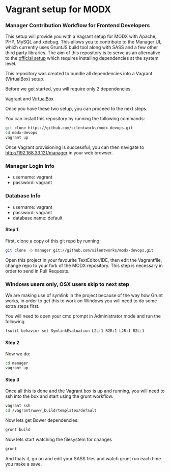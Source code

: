 # Vagrant setup for MODX

### Manager Contribution Workflow for Frontend Developers

This setup will provide you with a Vagrant setup for MODX with Apache, PHP, MySQL and xdebug. This allows you to contribute to the Manager UI, which currently uses
GruntJS build tool along with SASS and a few other third party libraries. The aim of this repository is to serve as an alternative to the [official setup](https://github.com/modxcms/revolution/tree/develop/_build/templates/default#what-you-need) which requires installing dependencies at the system level.

This repository was created to bundle all dependencies into a Vagrant (VirtualBox) setup.

Before we get started, you will require only 2 dependencies.

[Vagrant][] and [VirtualBox][]

Once you have these two setup, you can proceed to the next steps.

You can install this repository by running the following commands:

```bash
git clone https://github.com/silentworks/modx-devops.git
cd modx-devops
vagrant up
```

Once Vagrant provisioning is successful, you can then navigate to http://192.168.33.121/manager in your web browser.

### Manager Login Info

- username: vagrant
- password: vagrant

### Database Info

- username: vagrant
- password: vagrant
- database name: default




#### Step 1
First, clone a copy of this git repo by running:

```bash
git clone -b manager git://github.com/silentworks/modx-devops.git
```

Open this project in your favourite TextEditor/IDE, then edit the Vagrantfile, change repo to your fork of the 
MODX repository. This step is necessary in order to send in Pull Requests.

### Windows users only, OSX users skip to next step

We are making use of symlink in the project because of the way how Grunt works, in order to get this to work on Windows
you will need to do some extra steps first.

You will need to open your cmd prompt in Administrator mode and run the following

```bash
fsutil behavior set SymlinkEvaluation L2L:1 R2R:1 L2R:1 R2L:1
```

#### Step 2
Now we do:

```bash
cd manager
vagrant up
```

#### Step 3

Once all this is done and the Vagrant box is up and running, you will need to ssh into the box and start using the grunt workflow.

```bash
vagrant ssh
cd /vagrant/www/_build/templates/default
```

Now lets get Bower dependencies:

```bash
grunt build
```

Now lets start watching the filesystem for changes

```bash
grunt
```

And thats it, go on and edit your SASS files and watch grunt run each time you make a save.

[Vagrant]: http://www.vagrantup.com/
[VirtualBox]: https://www.virtualbox.org/
